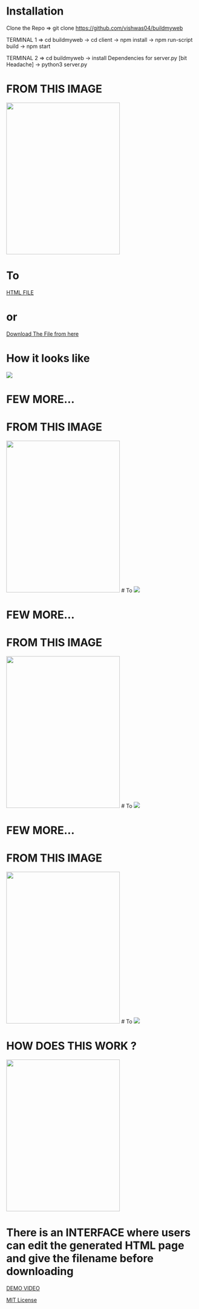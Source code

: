# Installation
Clone the Repo => 
git clone  https://github.com/vishwas04/buildmyweb

TERMINAL 1 => 
cd buildmyweb -> 
cd client -> 
npm install -> 
npm run-script build -> 
npm start



TERMINAL 2 => 
cd buildmyweb -> 
install Dependencies for server.py [bit Headache] -> 
python3 server.py


# FROM THIS IMAGE 
<img src = "/test.jpeg" height="400" width="300" />

# To
[HTML FILE](https://github.com/vishwas04/buildmyweb/blob/main/a1-2.html)
# or
[Download The File from here](https://drive.google.com/file/d/1B_nlSvAOV-S91PukxZDq3Z0z82jNHWBy/view?usp=sharing)

# How it looks like
<img src = "/output.png" />

# FEW MORE...
# FROM THIS IMAGE 
<img src = "/input/test2.jpeg" height="400" width="300"/>
# To
<img src = "/output/output2.png" />

# FEW MORE...
# FROM THIS IMAGE 
<img src = "/input/test3.jpeg" height="400" width="300"/>
# To
<img src = "/output/output3.png" />

# FEW MORE...
# FROM THIS IMAGE 
<img src = "/input/p1.jpeg" height="400" width="300" />
# To
<img src = "/output/p1.png" />


# HOW DOES THIS WORK ?
<img src = "/flowchart.png" height="400" width="300" />

# There is an INTERFACE where users can edit the generated HTML page and give the filename before downloading

[DEMO VIDEO](https://www.youtube.com/watch?v=yyLzYmfoxHw)


[MIT License](/MIT_License)